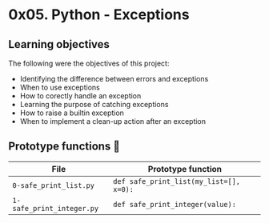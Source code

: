 # 0x05. Python - Exceptions

## Learning objectives

The following were the objectives of this project:
  * Identifying the difference between errors and exceptions
  * When to use exceptions
  * How to corectly handle an exception
  * Learning the purpose of catching exceptions
  * How to raise a builtin exception
  * When to implement a clean-up action after an exception

## Prototype functions :floppy_disk:

|       File           |             Prototype function              |  
|----------------------|---------------------------------------------|
|`0-safe_print_list.py`| `def safe_print_list(my_list=[], x=0):`     |
|`1-safe_print_integer.py`|`def safe_print_integer(value):`          |

